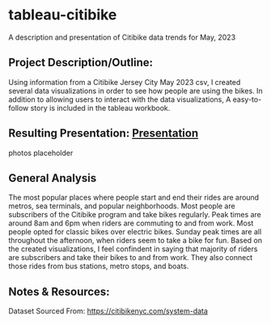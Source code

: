 # tableau-citibike
A description and presentation of Citibike data trends for May, 2023

## Project Description/Outline:

Using information from a Citibike Jersey City May 2023 csv, I created several data visualizations in order to see how people are using the bikes. In addition to allowing users to interact with the data visualizations, A easy-to-follow story is included in the tableau workbook. 

## Resulting Presentation: [Presentation](https://public.tableau.com/views/CitibikeViz_16878971371510/CitibikeStory?:language=en-US&:display_count=n&:origin=viz_share_link)

photos placeholder


## General Analysis

The most popular places where people start and end their rides are around metros, sea terminals, and popular neighborhoods. Most people are subscribers of the Citibike program and take bikes regularly. Peak times are around 8am and 6pm when riders are commuting to and from work. Most people opted for classic bikes over electric bikes. Sunday peak times are all throughout the afternoon, when riders seem to take a bike for fun. 
Based on the created visualizations, I feel confindent in saying that majority of riders are subscribers and take their bikes to and from work. They also connect those rides from bus stations, metro stops, and boats.


## Notes & Resources:

Dataset Sourced From: https://citibikenyc.com/system-data

